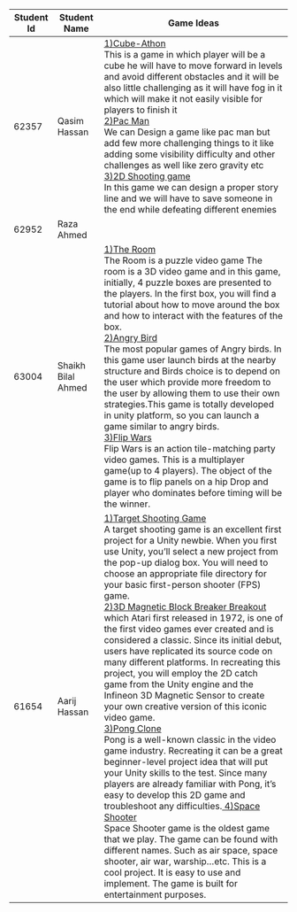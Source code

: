 | Student Id    | Student Name | Game Ideas |
| ------------- | ------------- |---------- |
| 62357         | Qasim Hassan|<u> 1)Cube-Athon</u></br> This is a game in which player will be a cube he will have to move forward in levels and avoid different obstacles and it will be also little challenging as it will have fog in it which will make it not easily visible for players to finish it</br><u>2)Pac Man</u></br>  We can Design a game like pac man but add few more challenging things to it like adding some visibility difficulty and other challenges as well like zero gravity etc</br><u>3)2D Shooting game</u></br>In this game we can design a proper story line and we will have to save someone in the end while defeating different enemies|
| 62952         | Raza Ahmed  | |
| 63004         | Shaikh Bilal Ahmed  |<u> 1)The Room</u></br> The Room is a puzzle video game The room is a 3D video game and in this game, initially, 4 puzzle boxes are presented to the players. In the first box,  you will find a tutorial about how to move around the box and how to interact with the features of the box.</br><u>2)Angry Bird</u></br>  The most popular games of  Angry birds. In this game user launch birds at the nearby structure and Birds choice is to depend on the user which provide more freedom to the user by allowing them to use their own strategies.This game is totally developed in unity platform, so you can launch a game similar to angry birds.</br><u>3)Flip Wars</u></br>Flip Wars is an action tile-matching party video games. This is a multiplayer game(up to 4 players). The object of the game is to flip panels on a hip Drop and player who dominates before timing will be the winner.|
|61654          | Aarij Hassan    |<u> 1)Target Shooting Game</u></br>A target shooting game is an excellent first project for a Unity newbie. When you first use Unity, you’ll select a new project from the pop-up dialog box. You will need to choose an appropriate file directory for your basic first-person shooter (FPS) game. </br><u>2)3D Magnetic Block Breaker Breakout</u></br> which Atari first released in 1972, is one of the first video games ever created and is considered a classic. Since its initial debut, users have replicated its source code on many different platforms. In recreating this project, you will employ the 2D catch game from the Unity engine and the Infineon 3D Magnetic Sensor to create your own creative version of this iconic video game.</br><u>3)Pong Clone</u></br>Pong is a well-known classic in the video game industry. Recreating it can be a great beginner-level project idea that will put your Unity skills to the test. Since many players are already familiar with Pong, it’s easy to develop this 2D game and troubleshoot any difficulties.<u> 4)Space Shooter</u></br> Space Shooter game is the oldest game that we play. The game can be found with different names. Such as air space, space shooter, air war, warship…etc. This is a cool project. It is easy to use and implement. The game is built for entertainment purposes.</br>
